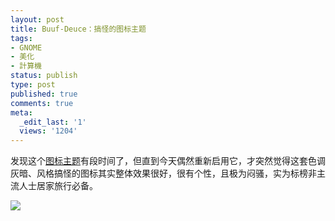```yaml
---
layout: post
title: Buuf-Deuce：搞怪的图标主题
tags:
- GNOME
- 美化
- 計算機
status: publish
type: post
published: true
comments: true
meta:
  _edit_last: '1'
  views: '1204'
---
```

发现这个<a href="http://djany.deviantart.com/art/Gnome-Buuf-Deuce-1-1-R8-73339997">图标主题</a>有段时间了，但直到今天偶然重新启用它，才突然觉得这套色调灰暗、风格搞怪的图标其实整体效果很好，很有个性，且极为闷骚，实为标榜非主流人士居家旅行必备。

<a href="http://picasaweb.google.com/lh/photo/dGjc_mAUv2rQOLRDLlUZKw?feat=embedwebsite"><img src="http://lh5.ggpht.com/_ceUJ_lBTHzc/S8CQfF_kpbI/AAAAAAAABZ8/UV3W7nTx3vA/s800/Gnome_Buuf_Deuce_1_1_R8_by_djany.jpg" /></a>
